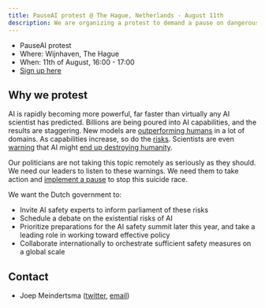 ```yaml
---
title: PauseAI protest @ The Hague, Netherlands - August 11th
description: We are organizing a protest to demand a pause on dangerous AI development.
---
```


- PauseAI protest
- Where: Wijnhaven, The Hague
- When: 11th of August, 16:00 - 17:00
- [Sign up here](https://docs.google.com/forms/d/e/1FAIpQLScGoe6jY7VmhYCx3XuoxCX-dCnUdHa53Z_tVMY0gn0I0Kf3Ag/viewform?usp%253Dsf_link)

## Why we protest

AI is rapidly becoming more powerful, far faster than virtually any AI scientist has predicted.
Billions are being poured into AI capabilities, and the results are staggering.
New models are [outperforming humans](/sota) in a lot of domains.
As capabilities increase, so do the [risks](/risks).
Scientists are even [warning](https://www.safe.ai/statement-on-ai-risk) that AI might [end up destroying humanity](/xrisk).

Our politicians are not taking this topic remotely as seriously as they should.
We need our leaders to listen to these warnings.
We need them to take action and [implement a pause](/proposal) to stop this suicide race.

We want the Dutch government to:

- Invite AI safety experts to inform parliament of these risks
- Schedule a debate on the existential risks of AI
- Prioritize preparations for the AI safety summit later this year, and take a leading role in working toward effective policy
- Collaborate internationally to orchestrate sufficient safety measures on a global scale

## Contact

- Joep Meindertsma ([twitter](https://twitter.com/joepmeindertsma), [email](mailto:joep@ontola.io))
